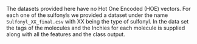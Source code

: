 The datasets provided here have no Hot One Encoded (HOE) vectors.
For each one of the sulfonyls we provided a dataset under the name ```Sulfonyl_XX_final.csv``` with XX being the type of sulfonyl.
In the data set the tags of the molecules and the Inchies for each molecule is supplied along with all the features and the class output.
